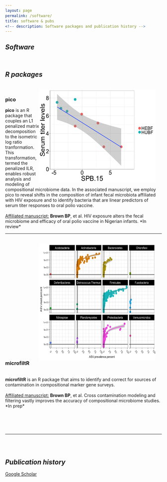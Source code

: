 ```yaml
---
layout: page
permalink: /software/
title: software & pubs
<!-- description: Software packages and publication history -->
---
```


<h2><em>Software</em></h2> 
<br>
<h2><em>R packages</em></h2> <br>
<!-- pico -->
<img src="/img/Sabin2_spb15.png" width = "375" height = "300" align = "right" style = "margin: 0px 20px 0px 0px">
<h3>pico</h3>
<b>pico</b> is an R package that couples an L1 penalized matrix decomposition to the isometric log ratio tranformation. This transformation, termed the penalized ILR, enables robust analysis and modeling of compositional microbiome data. In the associated manuscript, we employ pico to reveal shifts in the composition of infant fecal microbiota affiliated with HIV exposure and to identify bacteria that are linear predictors of serum titer responses to oral polio vaccine.<br>
<br>
<u>Affiliated manuscript:</u> <b>Brown BP</b>, et al. HIV exposure alters the fecal microbiome and efficacy of oral polio vaccine in Nigerian infants. *In review*

<br>
<hr/>
<br>


<!-- microfiltR -->
<img src="/img/glm_asv_stats.png" width = "375" height = "375" align = "right" style = "margin: 0px 20px 0px 100px">
<br>
<h3>microfiltR</h3><br>
<b>microfiltR</b> is an R package that aims to identify and correct for sources of contamination in compositional marker gene surveys. <br>
<br>
<u>Affiliated manuscript:</u> <b>Brown BP</b>, et al. Cross contamination modeling and filtering vastly improves the accuracy of compositional microbiome studies. *In prep*
<br/>
<br>
<br>
<br>
<br>
<hr/>
<br>
<br>

<h2><em>Publication history</em></h2> 
<A HREF = "https://scholar.google.com/citations?user=Y8982UEAAAAJ&hl=en">Google Scholar</A>
